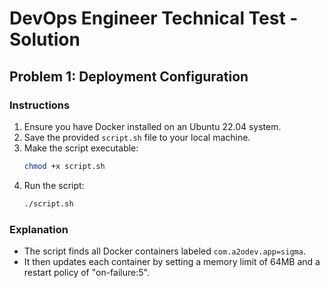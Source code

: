 # DevOps Engineer Technical Test - Solution

## Problem 1: Deployment Configuration

### Instructions

1. Ensure you have Docker installed on an Ubuntu 22.04 system.
2. Save the provided `script.sh` file to your local machine.
3. Make the script executable:
    ```bash
    chmod +x script.sh
    ```
4. Run the script:
    ```bash
    ./script.sh
    ```

### Explanation

- The script finds all Docker containers labeled `com.a2odev.app=sigma`.
- It then updates each container by setting a memory limit of 64MB and a restart policy of "on-failure:5".
